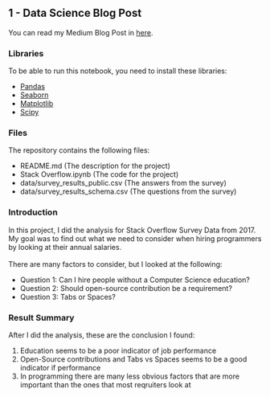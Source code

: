 ## 1 - Data Science Blog Post

You can read my Medium Blog Post in [here](https://medium.com/@oscarj9207/what-to-consider-when-recruiting-programmers-becfa975462a).

### Libraries
To be able to run this notebook, you need to install these libraries:
- [Pandas](https://github.com/pandas-dev/pandas)
- [Seaborn](https://github.com/mwaskom/seaborn)
- [Matplotlib](https://github.com/matplotlib/matplotlib)
- [Scipy](https://github.com/scipy/scipy)

### Files
The repository contains the following files:
- README.md (The description for the project)
- Stack Overflow.ipynb (The code for the project)
- data/survey_results_public.csv (The answers from the survey)
- data/survey_results_schema.csv (The questions from the survey)

### Introduction
In this project, I did the analysis for Stack Overflow Survey Data from 2017. My goal was to find out what we need to consider when hiring programmers by looking at their annual salaries.
<br>
<br>
There are many factors to consider, but I looked at the following:
- Question 1: Can I hire people without a Computer Science education?
- Question 2: Should open-source contribution be a requirement?
- Question 3: Tabs or Spaces?

### Result Summary
After I did the analysis, these are the conclusion I found:
1. Education seems to be a poor indicator of job performance
2. Open-Source contributions and Tabs vs Spaces seems to be a good indicator if performance
3. In programming there are many less obvious factors that are more important than the ones that most reqruiters look at
